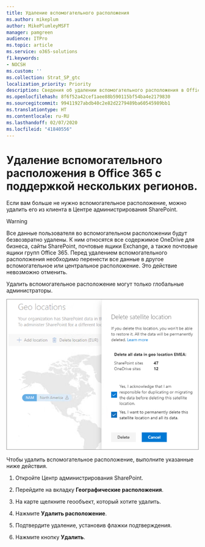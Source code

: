 ```yaml
---
title: Удаление вспомогательного расположения
ms.author: mikeplum
author: MikePlumleyMSFT
manager: pamgreen
audience: ITPro
ms.topic: article
ms.service: o365-solutions
f1.keywords:
- NOCSH
ms.custom: ''
ms.collection: Strat_SP_gtc
localization_priority: Priority
description: Сведения об удалении вспомогательного расположения в Office 365 с поддержкой нескольких регионов.
ms.openlocfilehash: 8f6f52a42cef1aee88b590115bf54ba4e2179830
ms.sourcegitcommit: 99411927abdb40c2e82d2279489ba60545989bb1
ms.translationtype: HT
ms.contentlocale: ru-RU
ms.lasthandoff: 02/07/2020
ms.locfileid: "41840556"
---
```

# <a name="delete-a-satellite-location-in-office-365-multi-geo"></a>Удаление вспомогательного расположения в Office 365 с поддержкой нескольких регионов.

Если вам больше не нужно вспомогательное расположение, можно удалить его из клиента в Центре администрирования SharePoint.

> [!WARNING]
> Все данные пользователя во вспомогательном расположении будут безвозвратно удалены. К ним относятся все содержимое OneDrive для бизнеса, сайты SharePoint, почтовые ящики Exchange, а также почтовые ящики групп Office 365. Перед удалением вспомогательного расположения необходимо перенести все данные в другое вспомогательное или центральное расположение. Это действие невозможно отменить.

Удалить вспомогательное расположение могут только глобальные администраторы.

![Снимок экрана: Центр администрирования с поддержкой нескольких регионов с отображением пользовательского интерфейса для удаления географического расположения](media/multi-geo-delete-satellite-location.png)

Чтобы удалить вспомогательное расположение, выполните указанные ниже действия.

1. Откройте Центр администрирования SharePoint.

2. Перейдите на вкладку **Географические расположения**.

3. На карте щелкните геообъект, который хотите удалить.

4. Нажмите **Удалить расположение**.

5. Подтвердите удаление, установив флажки подтверждения.

6. Нажмите кнопку **Удалить**.
